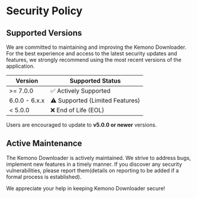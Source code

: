 # Security Policy

## Supported Versions

We are committed to maintaining and improving the Kemono Downloader. For the best experience and access to the latest security updates and features, we strongly recommend using the most recent versions of the application.

| Version        | Supported Status                     |
| -------------- | ------------------------------------ |
| >= 7.0.0       | :white_check_mark: Actively Supported  |
| 6.0.0 - 6.x.x  | :warning: Supported (Limited Features) |
| < 5.0.0        | :x: End of Life (EOL)                |

Users are encouraged to update to **v5.0.0 or newer** versions.

## Active Maintenance

The Kemono Downloader is actively maintained. We strive to address bugs, implement new features in a timely manner. If you discover any security vulnerabilities, please report them(details on reporting to be added if a formal process is established).

We appreciate your help in keeping Kemono Downloader secure!
